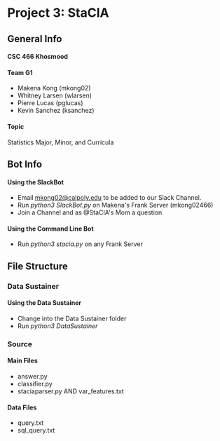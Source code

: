 # Project 3: StaCIA

## General Info

#### CSC 466 Khosmood

#### Team G1
* Makena Kong (mkong02)
* Whitney Larsen (wlarsen)
* Pierre Lucas (pglucas)
* Kevin Sanchez (ksanchez)

#### Topic
Statistics Major, Minor, and Curricula

## Bot Info

#### Using the SlackBot
* Email mkong02@calpoly.edu to be added to our Slack Channel.
* Run _python3 SlackBot.py_ on Makena's Frank Server (mkong02466)
* Join a Channel and as @StaCIA's Mom a question

#### Using the Command Line Bot
* Run _python3 stacia.py_ on any Frank Server

## File Structure

### Data Sustainer
#### Using the Data Sustainer
* Change into the Data Sustainer folder
* Run _python3 DataSustainer_ 

### Source 
#### Main Files
* answer.py
* classifier.py
* staciaparser.py AND var_features.txt
#### Data Files
* query.txt
* sql_query.txt
